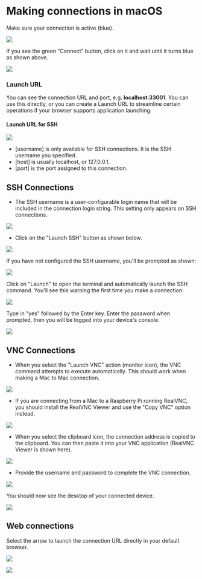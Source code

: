 # Making connections in macOS

Make sure your connection is active \(blue\).

![](../../../.gitbook/assets/image%20%2815%29.png)

If you see the green "Connect" button, click on it and wait until it turns blue as shown above.

![](../../../.gitbook/assets/image%20%28387%29.png)

### Launch URL

You can see the connection URL and port, e.g. **localhost:33001**.  You can use this directly, or you can create a Launch URL to streamline certain operations if your browser supports application launching. 

#### Launch URL for SSH

![](../../../.gitbook/assets/image%20%28150%29.png)

* \[username\] is only available for SSH connections.  It is the SSH username you specified.
* \[host\] is usually localhost, or 127.0.0.1.
* \[port\] is the port assigned to this connection.

## SSH Connections

* The SSH username is a user-configurable login name that will be included in the connection login string.  This setting only appears on SSH connections.  

![](../../../.gitbook/assets/image%20%28315%29.png)

* Click on the "Launch SSH" button as shown below.

![](../../../.gitbook/assets/image%20%28336%29.png)

If you have not configured the SSH username, you'll be prompted as shown:

![](../../../.gitbook/assets/image%20%28327%29.png)

Click on "Launch" to open the terminal and automatically launch the SSH command.  You'll see this warning the first time you make a connection:

![](../../../.gitbook/assets/image%20%2890%29.png)

Type in "yes" followed by the Enter key.  Enter the password when prompted, then you will be logged into your device's console.

![](../../../.gitbook/assets/image%20%2886%29.png)

## VNC Connections

* When you select the "Launch VNC" action \(monitor icon\), the VNC command attempts to execute automatically.  This should work when making a Mac to Mac connection.  

![](../../../.gitbook/assets/image%20%28217%29.png)

* If you are connecting from a Mac to a Raspberry Pi running RealVNC, you should install the RealVNC Viewer and use the "Copy VNC" option instead.

![](../../../.gitbook/assets/image%20%28476%29.png)

* When you select the clipboard icon, the connection address is copied to the clipboard.  You can then paste it into your VNC application \(RealVNC Viewer is shown here\).

![](../../../.gitbook/assets/image%20%28274%29.png)

* Provide the username and password to complete the VNC connection.

![](../../../.gitbook/assets/image%20%28394%29.png)

You should now see the desktop of your connected device.

![](../../../.gitbook/assets/image%20%2893%29.png)

## Web connections

Select the arrow to launch the connection URL directly in your default browser.

![](../../../.gitbook/assets/image%20%28391%29.png)

![](../../../.gitbook/assets/image%20%28433%29.png)



